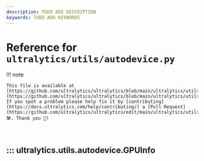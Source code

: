 ```yaml
---
description: TODO ADD DESCRIPTION
keywords: TODO ADD KEYWORDS
---
```


# Reference for `ultralytics/utils/autodevice.py`

!!! note

    This file is available at [https://github.com/ultralytics/ultralytics/blob/main/ultralytics/utils/autodevice.py](https://github.com/ultralytics/ultralytics/blob/main/ultralytics/utils/autodevice.py). If you spot a problem please help fix it by [contributing](https://docs.ultralytics.com/help/contributing/) a [Pull Request](https://github.com/ultralytics/ultralytics/edit/main/ultralytics/utils/autodevice.py) 🛠️. Thank you 🙏!

<br>

## ::: ultralytics.utils.autodevice.GPUInfo

<br><br>

